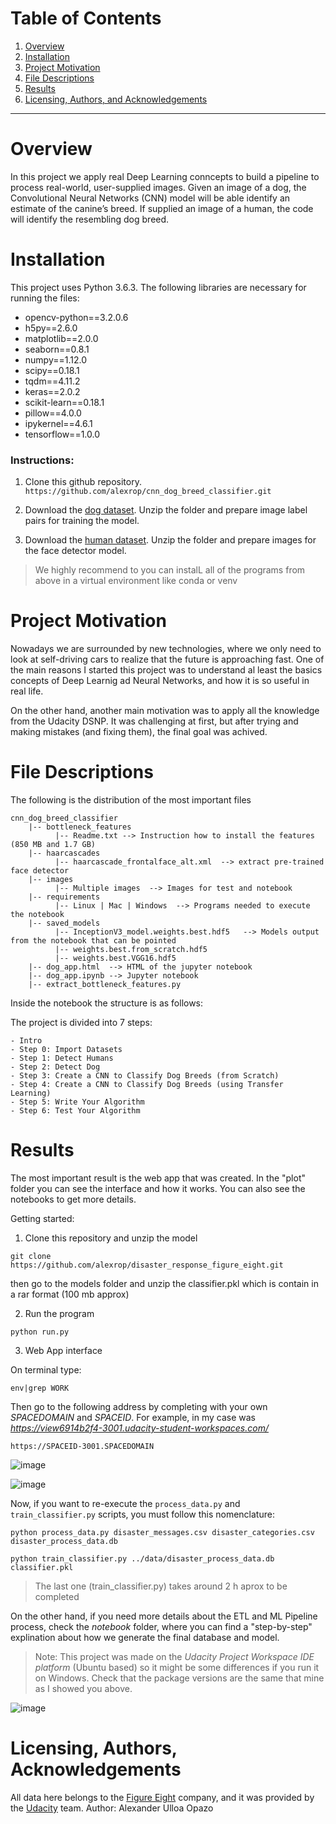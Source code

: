 # Table of Contents

1. [Overview](#overview)
2. [Installation](#installation)
3. [Project Motivation](#motivation)
4. [File Descriptions](#files)
5. [Results](#results)
6. [Licensing, Authors, and Acknowledgements](#licensing)


---

# Overview <a name="overview"></a>

In this project we apply real Deep Learning conncepts to build a pipeline to process real-world, user-supplied images. Given an image of a dog, the Convolutional Neural Networks (CNN) model will be able identify an estimate of the canine’s breed. If supplied an image of a human, the code will identify the resembling dog breed.


# Installation <a name="installation"></a>

This project uses Python 3.6.3. The following libraries are necessary for running the files: 

  - opencv-python==3.2.0.6
  - h5py==2.6.0
  - matplotlib==2.0.0
  - seaborn==0.8.1
  - numpy==1.12.0
  - scipy==0.18.1
  - tqdm==4.11.2
  - keras==2.0.2
  - scikit-learn==0.18.1
  - pillow==4.0.0
  - ipykernel==4.6.1
  - tensorflow==1.0.0

### Instructions:

1. Clone this github repository.
`https://github.com/alexrop/cnn_dog_breed_classifier.git`

2. Download the [dog dataset](https://s3-us-west-1.amazonaws.com/udacity-aind/dog-project/dogImages.zip). Unzip the folder and prepare image label pairs for training the model.

3. Download the [human dataset](https://s3-us-west-1.amazonaws.com/udacity-aind/dog-project/lfw.zip). Unzip the folder and prepare images for the face detector model.

> We highly recommend to you can instalL all of the programs from above in a virtual environment like conda or venv 


# Project Motivation <a name="motivation"></a>

Nowadays we are surrounded by new technologies, where we only need to look at self-driving cars to realize that the future is approaching fast. One of the main reasons I started this project was to understand al least the basics concepts of Deep Learnig ad Neural Networks, and how it is so useful in real life. 

On the other hand, another main motivation was to apply all the knowledge from the Udacity DSNP. It was challenging at first, but after trying and making mistakes (and fixing them), the final goal was achived. 


# File Descriptions <a name="files"></a>

The following is the distribution of the most important files

```
cnn_dog_breed_classifier
    |-- bottleneck_features
          |-- Readme.txt --> Instruction how to install the features (850 MB and 1.7 GB)
    |-- haarcascades
          |-- haarcascade_frontalface_alt.xml  --> extract pre-trained face detector
    |-- images
          |-- Multiple images  --> Images for test and notebook
    |-- requirements
          |-- Linux | Mac | Windows  --> Programs needed to execute the notebook
    |-- saved_models
          |-- InceptionV3_model.weights.best.hdf5   --> Models output from the notebook that can be pointed
          |-- weights.best.from_scratch.hdf5 
          |-- weights.best.VGG16.hdf5 
    |-- dog_app.html  --> HTML of the jupyter notebook
    |-- dog_app.ipynb --> Jupyter notebook
    |-- extract_bottleneck_features.py

```
Inside the notebook the structure is as follows:

The project is divided into 7 steps:

    - Intro
    - Step 0: Import Datasets
    - Step 1: Detect Humans
    - Step 2: Detect Dog
    - Step 3: Create a CNN to Classify Dog Breeds (from Scratch)
    - Step 4: Create a CNN to Classify Dog Breeds (using Transfer Learning)
    - Step 5: Write Your Algorithm
    - Step 6: Test Your Algorithm

# Results <a name="results"></a>

The most important result is the web app that was created. In the "plot" folder you can see the interface and how it works. You can also see the notebooks to get more details.

Getting started: 

1) Clone this repository and unzip the model 
```
git clone https://github.com/alexrop/disaster_response_figure_eight.git
```
then go to the models folder and unzip the classifier.pkl which is contain in a rar format (100 mb approx)

2) Run the program

```
python run.py
```

3) Web App interface

On terminal type: 
```
env|grep WORK
```

Then go to the following address by completing with your own *SPACEDOMAIN* and *SPACEID*. For example, in my case was *https://view6914b2f4-3001.udacity-student-workspaces.com/*

```
https://SPACEID-3001.SPACEDOMAIN
```

![image](https://user-images.githubusercontent.com/49656060/127645094-0378c288-2c4f-45c6-b7c6-f97c98b4030e.png)

![image](https://user-images.githubusercontent.com/49656060/127645147-937699e0-846f-4bf3-8254-f2268efeb15d.png)


Now, if you want to re-execute the `process_data.py` and `train_classifier.py` scripts, you must follow this nomenclature:

```
python process_data.py disaster_messages.csv disaster_categories.csv disaster_process_data.db
```

```
python train_classifier.py ../data/disaster_process_data.db classifier.pkl
```
>The last one (train_classifier.py) takes around 2 h aprox to be completed


On the other hand, if you need more details about the ETL and ML Pipeline process, check the *notebook* folder,  where you can find a "step-by-step" explination about how we generate the final database and model.

> Note: This project was made on the *Udacity Project Workspace IDE platform* (Ubuntu based) so it might be some differences if you run it on Windows. Check that the package versions are the same that mine as I showed you above.

![image](https://user-images.githubusercontent.com/49656060/127631805-febda984-8554-4906-9c81-efd6525f2c04.png)


# Licensing, Authors, Acknowledgements <a name="licensing"></a>

All data here belongs to the [Figure Eight](https://appen.com/) company, and it was provided by the [Udacity](https://www.udacity.com/course/data-scientist-nanodegree--nd025) team.
Author: Alexander Ulloa Opazo
